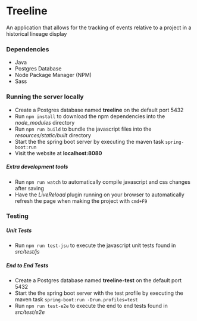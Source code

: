 # Treeline

An application that allows for the tracking of events relative to a project in a historical lineage display

### Dependencies

* Java
* Postgres Database
* Node Package Manager (NPM)
* Sass

### Running the server locally

* Create a Postgres database named **treeline** on the default port 5432
* Run `npm install` to download the npm dependencies into the *node_modules* directory
* Run `npm run build` to bundle the javascript files into the *resources/static/built* directory
* Start the the spring boot server by executing the maven task `spring-boot:run`
* Visit the website at **localhost:8080**

##### Extra development tools

* Run `npm run watch` to automatically compile javascript and css changes after saving
* Have the *LiveReload* plugin running on your browser to automatically refresh the page when making the project with `cmd+F9`

### Testing

##### Unit Tests

* Run `npm run test-jsu` to execute the javascript unit tests found in *src/test/js*

##### End to End Tests

* Create a Postgres database named **treeline-test** on the default port 5432
* Start the the spring boot server with the test profile by executing the maven task `spring-boot:run -Drun.profiles=test`
* Run `npm run test-e2e` to execute the end to end tests found in *src/test/e2e*
